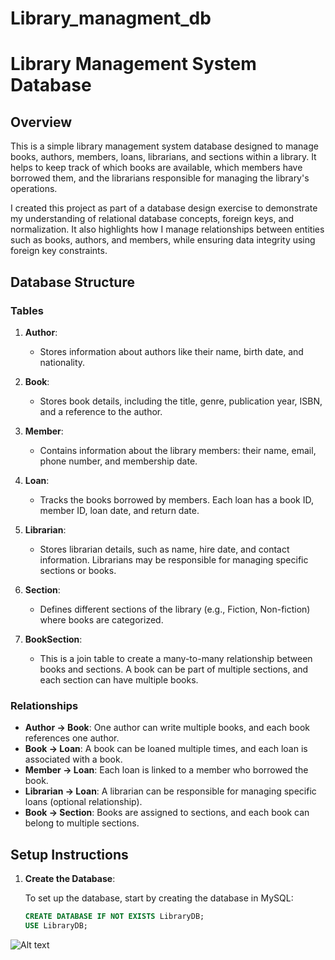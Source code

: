 # Library_managment_db
# Library Management System Database

## Overview

This is a simple library management system database designed to manage books, authors, members, loans, librarians, and sections within a library. It helps to keep track of which books are available, which members have borrowed them, and the librarians responsible for managing the library's operations.

I created this project as part of a database design exercise to demonstrate my understanding of relational database concepts, foreign keys, and normalization. It also highlights how I manage relationships between entities such as books, authors, and members, while ensuring data integrity using foreign key constraints.

## Database Structure

### Tables

1. **Author**:
   - Stores information about authors like their name, birth date, and nationality.

2. **Book**:
   - Stores book details, including the title, genre, publication year, ISBN, and a reference to the author.

3. **Member**:
   - Contains information about the library members: their name, email, phone number, and membership date.

4. **Loan**:
   - Tracks the books borrowed by members. Each loan has a book ID, member ID, loan date, and return date.

5. **Librarian**:
   - Stores librarian details, such as name, hire date, and contact information. Librarians may be responsible for managing specific sections or books.

6. **Section**:
   - Defines different sections of the library (e.g., Fiction, Non-fiction) where books are categorized.

7. **BookSection**:
   - This is a join table to create a many-to-many relationship between books and sections. A book can be part of multiple sections, and each section can have multiple books.

### Relationships

- **Author → Book**: One author can write multiple books, and each book references one author.
- **Book → Loan**: A book can be loaned multiple times, and each loan is associated with a book.
- **Member → Loan**: Each loan is linked to a member who borrowed the book.
- **Librarian → Loan**: A librarian can be responsible for managing specific loans (optional relationship).
- **Book → Section**: Books are assigned to sections, and each book can belong to multiple sections.

## Setup Instructions

1. **Create the Database**:

   To set up the database, start by creating the database in MySQL:
   ```sql
   CREATE DATABASE IF NOT EXISTS LibraryDB;
   USE LibraryDB;


![Alt text](libraraydb_EER%20diagram.JPG)
